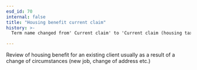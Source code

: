 ```yaml
---
esd_id: 70
internal: false
title: "Housing benefit current claim"
history: >-
  Term name changed from' Current claim' to 'Current claim (housing tax benefit)' and scope notes added in version 2.02. Term name changed from 'Current claim (housing tax benefit)' to 'Housing - benefit - current claim' in version 3.00. name changed to 'Hosuing benefit current claim' in version 4.00.

---
```


Review of housing benefit for an existing client usually as a result of a change of circumstances (new job, change of address etc.)

